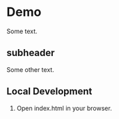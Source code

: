 # Demo

Some text.

## subheader

Some other text.

## Local Development

1. Open index.html in your browser.